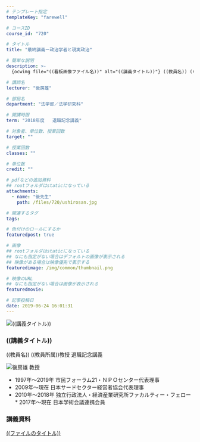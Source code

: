 ```yaml
---
# テンプレート指定
templateKey: "farewell"

# コースID
course_id: "720"

# タイトル
title: "最終講義ー政治学者と現実政治"

# 簡単な説明
description: >-
  {ocwimg file="((看板画像ファイル名))" alt="((講義タイトル))"} ((教員名)) ((教員所属))教授 退職記念講義...

# 講師名
lecturer: "後房雄"

# 部局名
department: "法学部／法学研究科"

# 開講時限
term: "2018年度	退職記念講義"

# 対象者、単位数、授業回数
target: ""

# 授業回数
classes: ""

# 単位数
credit: ""

# pdfなどの追加資料
## rootフォルダはstaticになっている
attachments: 
  - name: "後先生" 
    path: /files/720/ushirosan.jpg

# 関連するタグ
tags:

# 色付けのロールにするか
featuredpost: true

# 画像
## rootフォルダはstaticになっている
## なにも指定がない場合はデフォルトの画像が表示される
## 映像がある場合は映像優先で表示する
featuredimage: /img/common/thumbnail.png

# 映像のURL
## なにも指定がない場合は画像が表示される
featuredmovie: 

# 記事投稿日
date: 2019-06-24 16:01:31
---
```


![((講義タイトル))](/files/720/((看板画像ファイル名))) 
### ((講義タイトル))

((教員名)) ((教員所属))教授 退職記念講義

![後房雄 教授](/files/720/ushirosan.jpg) 

* 1997年～2019年 市民フォーラム21・ＮＰＯセンター代表理事
* 2009年～現在  日本サードセクター経営者協会代表理事
* 2010年～2018年 独立行政法人・経済産業研究所ファカルティー・フェロー * 2017年～現在  日本学術会議連携会員

### 講義資料

[((ファイルのタイトル))](/files/720/((ファイル名))) 
